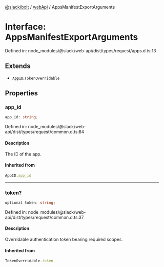 [@slack/bolt](../../../../index.md) / [webApi](../index.md) / AppsManifestExportArguments

# Interface: AppsManifestExportArguments

Defined in: node\_modules/@slack/web-api/dist/types/request/apps.d.ts:13

## Extends

- `AppID`.`TokenOverridable`

## Properties

### app\_id

```ts
app_id: string;
```

Defined in: node\_modules/@slack/web-api/dist/types/request/common.d.ts:84

#### Description

The ID of the app.

#### Inherited from

```ts
AppID.app_id
```

***

### token?

```ts
optional token: string;
```

Defined in: node\_modules/@slack/web-api/dist/types/request/common.d.ts:37

#### Description

Overridable authentication token bearing required scopes.

#### Inherited from

```ts
TokenOverridable.token
```
